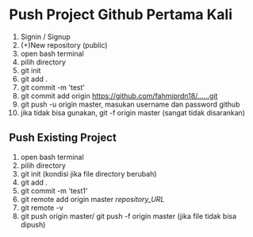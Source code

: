 # Push Project Github Pertama Kali

1. Signin / Signup 
2. (+)New repository (public)
3. open bash terminal
4. pilih directory
5. git init
6. git add .
7. git commit -m 'test'
8. git commit add origin https://github.com/fahmiprdn18/......git
9. git push -u origin master, masukan username dan password github
10. jika tidak bisa gunakan, git -f origin master (sangat tidak disarankan)


## Push Existing Project

1. open bash terminal
2. pilih directory
3. git init (kondisi jika file directory berubah)
4. git add .
5. git commit -m 'test1'
6. git remote add origin master *repository_URL*
7. git remote -v
8. git push origin master/ git push -f origin master (jika file tidak bisa dipush)